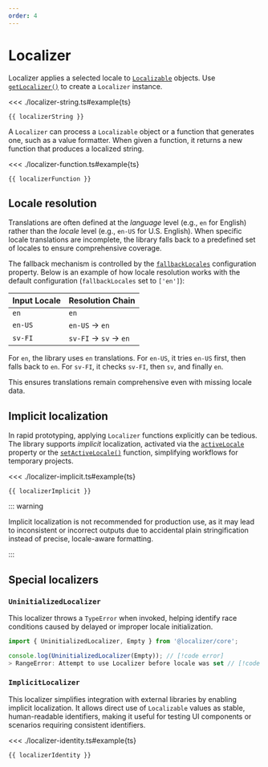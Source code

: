 ```yaml
---
order: 4
---
```


# Localizer <Package name="core"/>

<script setup>
  import localizerString from './localizer-string';
  import localizerFunction from './localizer-function';
  import localizerImplicit from './localizer-implicit';
  import localizerIdentity from './localizer-identity';
</script>

Localizer applies a selected locale to [`Localizable`](../api/_localizer/core/Localizable/index.md) objects. Use [`getLocalizer()`](../api/_localizer/core/getLocalizer/index.md) to create a `Localizer` instance.

<<< ./localizer-string.ts#example{ts}

```console-vue
{{ localizerString }}
```

A `Localizer` can process a `Localizable` object or a function that generates one, such as a value formatter. When given a function, it returns a new function that produces a localized string.

<<< ./localizer-function.ts#example{ts}

```console-vue
{{ localizerFunction }}
```

## Locale resolution

Translations are often defined at the _language_ level (e.g., `en` for English) rather than the _locale_ level (e.g., `en-US` for U.S. English). When specific locale translations are incomplete, the library falls back to a predefined set of locales to ensure comprehensive coverage.

The fallback mechanism is controlled by the [`fallbackLocales`](./configuration.md#fallbacklocales) configuration property. Below is an example of how locale resolution works with the default configuration (`fallbackLocales` set to `['en']`):

| Input Locale | Resolution Chain      |
| ------------ | --------------------- |
| `en`         | `en`                  |
| `en-US`      | `en-US` → `en`        |
| `sv-FI`      | `sv-FI` → `sv` → `en` |

For `en`, the library uses `en` translations.
For `en-US`, it tries `en-US` first, then falls back to `en`.
For `sv-FI`, it checks `sv-FI`, then `sv`, and finally `en`.

This ensures translations remain comprehensive even with missing locale data.

## Implicit localization <Experimental/>

In rapid prototyping, applying `Localizer` functions explicitly can be tedious. The library supports _implicit_ localization, activated via the [`activeLocale`](./configuration.md#activelocale) property or the [`setActiveLocale()`](../api/_localizer/core/setActiveLocale/index.md) function, simplifying workflows for temporary projects.

<<< ./localizer-implicit.ts#example{ts}

```console-vue
{{ localizerImplicit }}
```

::: warning

Implicit localization is not recommended for production use, as it may lead to inconsistent or incorrect outputs due to accidental plain stringification instead of precise, locale-aware formatting.

:::

## Special localizers

### `UninitializedLocalizer`

This localizer throws a `TypeError` when invoked, helping identify race conditions caused by delayed or improper locale initialization.

```typescript
import { UninitializedLocalizer, Empty } from '@localizer/core';

console.log(UninitializedLocalizer(Empty)); // [!code error]
> RangeError: Attempt to use Localizer before locale was set // [!code error]
```

### `ImplicitLocalizer` <Experimental/>

This localizer simplifies integration with external libraries by enabling implicit localization. It allows direct use of `Localizable` values as stable, human-readable identifiers, making it useful for testing UI components or scenarios requiring consistent identifiers.

<<< ./localizer-identity.ts#example{ts}

```console-vue
{{ localizerIdentity }}
```
